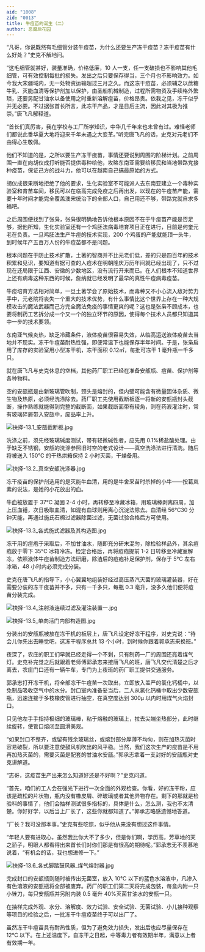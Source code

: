 ```yaml
---
aid: "1008"
zid: "0013"
title: 牛痘苗的诞生（二）
author: 恶魔后花园
---
```


“凡哥，你说既然有毛细管分装牛痘苗，为什么还要生产冻干痘苗？冻干疫苗有什么好处？”史克不解地问。

“这毛细管就甚好，装量准确，价格低廉，10 人一支，任一支破损也不影响其他毛细管，可有效控制每批的损失。发出之后只要保存得当，三个月也不影响效力。如今我大宋疆域内，无一处物资运输超过三月之久。而这冻干痘苗，必须辅之以蔗糖牛乳、灭能血清等保护剂加以保护，由圣船机械制造，过程所需物资及手续格外繁琐，还要另配甘油水以备使用之时重新溶解痘苗，价格昂贵。依我之见，冻干似乎并无必要。不过据张首长所言，此冻干产品，才是日后主流，因此对其极为推崇。”唐飞凡解释道。

“首长们真厉害，我在学校与工厂所学知识，中华几千年来也未曾有过。难怪老师们都说此番华夏大地将迎来千年未遇之大变革。”听完唐飞凡的话，史克对元老们不由得心生敬佩。

他们不知道的是，之所以要生产冻干疫苗，事情还要说到周围的阶梯计划。之前周围一直在向胡仪成打听能否提供毒种给他，攻略东南亚需要给移民和当地带路党接种疫苗，保证己方的战斗力，他可以在越南自己搞最原始的方式。

胡仪成很果断地拒绝了他的要求，生化实验室不可能派人去东南亚建立一个毒种实验室和育苗车间，移民可以在临高完成免疫之后再出发，以现在的牛痘苗产能，需要十年时间才能完全覆盖澳宋统治下的全部人口，自己用还不够，带路党就自求多福吧。

之后周围便找到了张枭，张枭很明确地告诉他根本原因不在于牛痘苗产能是否足够，据他所知，生化实验室还有一个鸡胚法病毒培育项目正在进行，目前是何奎元老在负责。一旦鸡胚法生产牛痘的技术实现，200 个鸡蛋的产能就能顶一头牛，到时候年产五百万人份的牛痘苗都不是问题。

根本问题在于防止技术扩散，土著的智商并不比元老们低，差的只是四百年的技术积累和见识，要知道有据可查的人痘术在明朝隆庆万历年间就已经出现了，只不过现在还局限于江西、安徽的少数地区，没有流行开来而已。在人们根本不知道世界上还有病毒这种东西的时候，詹纳就已经发明了最早的真性牛痘病毒痘苗。

牛痘培育方法相对简单，一旦土著学会了原始技术，而毒种又不小心流入敌对势力手中，元老院将丧失一个重大的技术优势，有什么事情比这个世界上存在一种大规模攻击的魔法武器而己方完全魔法免疫的事情更爽的呢？这也是张枭不顾成本，也要将制药工艺拆分成一个又一个的独立环节的原因，使得每个技术人员都只知道其中一步的技术要领。

东南亚气候炎热，缺乏冷藏条件，液体疫苗很容易失效，从临高运送液体疫苗去当地并不现实。冻干牛痘苗耐热性强，即便常温下也能保存半年时间。于是，张枭启用了库存的实验室用小型冻干机，冻干面积 0.12㎡，每批可冻干 1 毫升瓶一千多只。

就在唐飞凡与史克休息的空档，其他药厂职工已经在准备安瓿瓶、痘苗、保护剂等各种物料。

空的安瓿瓶是由新玻璃管吹制，颈头是熔封的，但内壁可能含有微量固体杂质、微生物及热原，必须经洗涤除去。药厂职工先使用截断板逐一将新的安瓿瓶封头截断，操作熟练就能得到完整的截断面，如果截断面带有稜角，则在药液灌注时，常有玻璃碎屑带入安瓿中，废品率上升。

![抉择-13.1_安瓿截断板.jpg](/1008/抉择-13.1_安瓿截断板.jpg)

洗涤之前，须先经玻璃碱度测试，带有轻微碱性者，应先用 0.1%稀盐酸处理。由于缺乏不锈钢，安瓿的洗涤参照旧时空的老式设计——真空洗涤法进行清洗。随后将被送入 150℃ 的干热烘箱保持 2 小时灭菌，干燥备用。

![抉择-13.2_真空安瓿洗涤器.jpg](/1008/抉择-13.2_真空安瓿洗涤器.jpg)

冻干疫苗的保护剂选用的是灭能牛血清，用的是牛舍采苗时杀掉的小牛——按葛岚素的说法，是她的小花放出的血。

牛血被放置于 37℃ 凝固 2-4 小时，再转移至冷藏冰箱，用玻璃棒剥离四周，加上压血锤，次日吸取血清，如混有血球则用离心沉淀法除去。血清经 56℃30 分钟灭能，再通过施氏石棉过滤器除菌过滤，无菌试验合格后方可使用。

![抉择-13.3_各式施式滤器及其构造图.jpg](/1008/抉择-13.3_各式施式滤器及其构造图.jpg)

冻干用的痘疱于采取后，不加甘油水，随即充分研末混匀，除检验样品外，其余痘疱放于零下 35℃ 冰箱冷冻。检定合格后，再将痘疱提前 1-2 日转移至冷藏室解冻，依照液体牛痘苗制造方法研磨，除渣后的痘疱补足保护剂，保存于 5℃ 左右冰箱，48 小时内必须完成分装。

史克在唐飞凡的指导下，小心翼翼地组装好经过高压蒸汽灭菌的玻璃灌装器，好在需要分装的冻干疫苗并不多，只有一千多只，每瓶 0.3 毫升，没多久他们便将痘苗分装完成。

![抉择-13.4_注射液连续过滤及灌注装置一.jpg](/1008/抉择-13.4_注射液连续过滤及灌注装置一.jpg)

![抉择-13.5_单向活门内部构造图.jpg](/1008/抉择-13.5_单向活门内部构造图.jpg)

分装出的安瓿瓶被放在冻干机的板层上，唐飞凡设定好冻干程序，对史克说：“待会儿你先出去睡觉吧，这冻干程序总共 13 个小时，到时候你跟着郭承志来换班。”

夜深了，农庄的职工们早就已经走得一个不剩，只有制药一厂的周围还亮着煤气灯。史克补完觉之后就跟着老师傅郭承志来接唐飞凡的班，唐飞凡交代清楚之后才离去，农庄门口还有一辆牛车，专门为上夜班的药厂职工提供交通服务。

郭承志打开冻干机，将全部冻干牛痘苗一次取出，立即放入盖严的氯化钙桶中，以免制品吸收空气中的水分。封口室内准备妥当后，二人从氯化钙桶中取出少数安瓿瓶，迅速连接于多枝橡皮管进行抽空，在真空度达到 300μ 以内时用煤气火焰封口。

只见他左手手指持极细的玻璃棒，粘于熔融的玻璃上，拉去尖端坐热部分，此时继续旋转，使管口熔闭至圆滑美观。

“如果封口不整齐，或留有残余玻璃丝，或熔封部分厚薄不均匀，则在加热灭菌时容易破裂，所以要注意使鼓风机吹出的风平稳。当然，我们这次生产的疫苗是不用再加热灭菌的，需要灭菌是配套的甘油水安瓿。”郭承志拿着一支封好的安瓿瓶对史克讲解道。

“志哥，这疫苗生产出来怎么知道好还是不好啊？”史克问道。

“首先，咱们的工人会在强光下进行一次全面的外观检查。你看，好的冻干粉，应该是疏松的片状物，瓶内没有橡皮屑、碎玻璃或者其他异物存在。剩下的那就是检验科的事情了，他们会抽样测试很多指标的，具体是什么，怎么测，我也不太清楚。你好好学，以后当上厂长了，这些你就都知道了。”郭承志略感遗憾地答道。

“厂长？我可没那本事。”史克有些吃惊，似乎他从来没有想过这件事情。

“年轻人要有进取心，虽然我比你大不了多少，但是你们啊，学历高，芳草地的天之骄子，明眼人都看得出来首长们对你们那是有很高的期待呢。”郭承志无不羡慕地说着，“有机会的话，我也想进修一下。”

![抉择-13.6_各式脚踏鼓风器_煤气熔封器.jpg](/1008/抉择-13.6_各式脚踏鼓风器_煤气熔封器.jpg)

完成封口的安瓿瓶则随时被传出无菌室，放入 10℃ 以下的蓝色水溶液中，凡渗入有色溶液的安瓿瓶将全部被废弃。药厂的职工们第二天将完成包装，每盒内附一只小锉刀，每只安瓿瓶并另附内装 0.5 毫升 40%灭菌甘油水的安瓿一只。

在抽样完成外观、水分、溶解度、效力试验、安全试验、无菌试验、小儿接种观察等项目的检验之后，一批冻干牛痘疫苗终于可以出厂了。

虽然冻干牛痘苗具有耐热性质，但为了避免效力损失，发出后也应尽量保存在 12℃ 以下。在上述温度下，自冻干之日起，中等毒力者有效期半年，满意以上者有效期一年。
